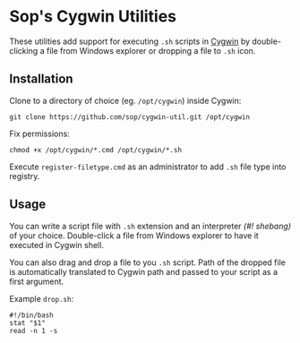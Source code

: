 # Sop's Cygwin Utilities
These utilities add support for executing `.sh` scripts in
[Cygwin](https://www.cygwin.com/) by double-clicking a file from
Windows explorer or dropping a file to `.sh` icon.

## Installation
Clone to a directory of choice (eg. `/opt/cygwin`) inside Cygwin:

    git clone https://github.com/sop/cygwin-util.git /opt/cygwin

Fix permissions:

    chmod +x /opt/cygwin/*.cmd /opt/cygwin/*.sh

Execute `register-filetype.cmd` as an administrator to add `.sh` file type
into registry.

## Usage
You can write a script file with `.sh` extension and an interpreter
*(#! shebang)* of your choice.
Double-click a file from Windows explorer to have it executed in Cygwin shell.

You can also drag and drop a file to you `.sh` script.
Path of the dropped file is automatically translated to Cygwin path and passed
to your script as a first argument.

Example `drop.sh`:

    #!/bin/bash
    stat "$1"
    read -n 1 -s
